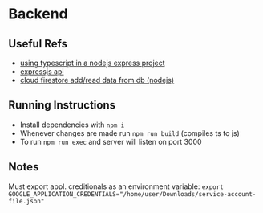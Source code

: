 # Backend

## Useful Refs
- [using typescript in a nodejs express project](https://www.pullrequest.com/blog/intro-to-using-typescript-in-a-nodejs-express-project/)
- [expressjs api](https://expressjs.com/en/4x/api.html#express)
- [cloud firestore add/read data from db (nodejs)](https://firebase.google.com/docs/firestore/quickstart?authuser=0#node.js)

## Running Instructions
- Install dependencies with `npm i`
- Whenever changes are made run `npm run build` (compiles ts to js)
- To run `npm run exec` and server will listen on port 3000

## Notes
Must export appl. creditionals as an environment variable: `export GOOGLE_APPLICATION_CREDENTIALS="/home/user/Downloads/service-account-file.json"`
